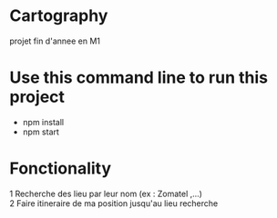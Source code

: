 # Cartography
projet fin d'annee en M1

# Use this command line to run this project  
* npm install  
* npm start  

# Fonctionality  
1 Recherche des lieu par leur nom (ex : Zomatel ,...)  
2 Faire itineraire de ma position jusqu'au lieu recherche  
